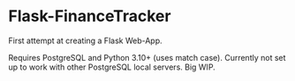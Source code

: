 # Flask-FinanceTracker

First attempt at creating a Flask Web-App.

Requires PostgreSQL and Python 3.10+ (uses match case). Currently not set up to work with other PostgreSQL local servers. Big WIP.
